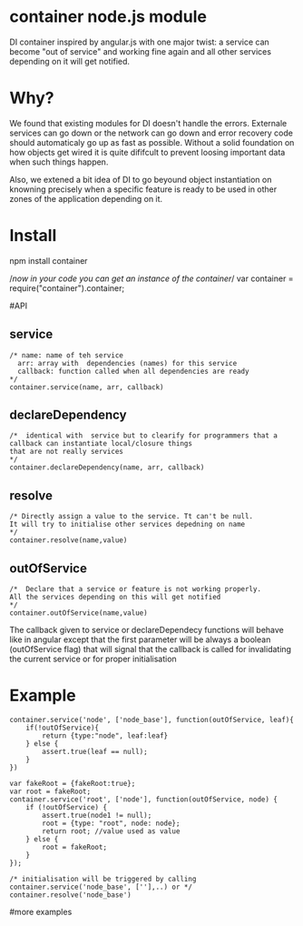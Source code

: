 # container node.js module
DI container inspired by angular.js with one major twist: a service can become "out of service"  and working fine again and all other services depending on it will get notified.

# Why?
 We found that existing modules for DI doesn't handle the errors. Externale services can go down or the network can go down and error recovery code should automaticaly go up as fast as possible. Without a solid foundation on how objects get wired it is quite dififcult to prevent loosing important data when such things happen.

 Also, we extened a bit idea of DI to go beyound object instantiation on  knowning precisely when a specific feature is ready to be used in other zones of the application  depending on it.
 

# Install
npm install container 

/*now in your code you can get an instance of the container*/
var container = require("container").container;

#API

## service
    /* name: name of teh service
      arr: array with  dependencies (names) for this service
      callback: function called when all dependencies are ready
    */
    container.service(name, arr, callback)

## declareDependency
    /*  identical with  service but to clearify for programmers that a callback can instantiate local/closure things
    that are not really services
    */
    container.declareDependency(name, arr, callback)

## resolve
    /* Directly assign a value to the service. Tt can't be null. 
    It will try to initialise other services depedning on name
    */
    container.resolve(name,value)

## outOfService
    /*  Declare that a service or feature is not working properly. 
    All the services depending on this will get notified
    */
    container.outOfService(name,value)

The callback given to service or declareDependecy functions will behave like in angular except that the first parameter will be always a boolean (outOfService flag) that will signal that the callback is called for invalidating the current service or for proper initialisation

# Example

    
    container.service('node', ['node_base'], function(outOfService, leaf){
        if(!outOfService){
            return {type:"node", leaf:leaf}
        } else {
            assert.true(leaf == null);
        }
    })
    
    var fakeRoot = {fakeRoot:true};
    var root = fakeRoot;
    container.service('root', ['node'], function(outOfService, node) {
        if (!outOfService) {
            assert.true(node1 != null);
            root = {type: "root", node: node};
            return root; //value used as value
        } else {
            root = fakeRoot;
        }
    });

    /* initialisation will be triggered by calling container.service('node_base', [''],..) or */
    container.resolve('node_base')


#more examples

